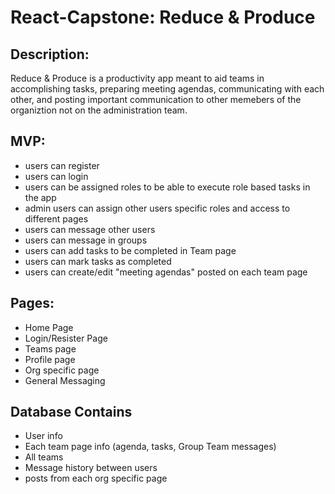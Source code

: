 # React-Capstone: Reduce & Produce

## Description:
Reduce & Produce is a productivity app meant to aid teams in accomplishing tasks, preparing meeting agendas, communicating with each other, and posting important communication to other memebers of the organiztion not on the administration team. 

## MVP: 
- users can register
- users can login
- users can be assigned roles to be able to execute role based tasks in the app
- admin users can assign other users specific roles and access to different pages
- users can message other users
- users can message in groups
- users can add tasks to be completed in Team page
- users can mark tasks as completed
- users can create/edit "meeting agendas" posted on each team page 

## Pages:
- Home Page
- Login/Resister Page
- Teams page
- Profile page
- Org specific page
- General Messaging

## Database Contains
- User info
- Each team page info (agenda, tasks, Group Team messages)
- All teams
- Message history between users
- posts from each org specific page

